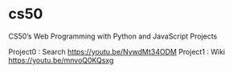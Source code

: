# cs50
CS50’s Web Programming with Python and JavaScript Projects

Project0 : Search https://youtu.be/NywdMt34ODM
Project1 : Wiki https://youtu.be/mnvoQ0KQsxg
